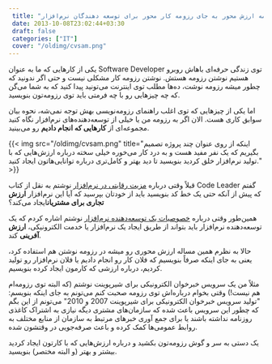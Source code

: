 ```yaml
---
 title: "رزومه ارزش محور به جای رزومه کار محور برای توسعه دهندگان نرم‌افزار" 
 date: 2013-10-08T23:02:44+03:30
 draft: false 
 categories: ["IT"]
 cover: "/oldimg/cvsam.png"
---
```




یکی از کارهایی که ما به عنوان Software Developer توی زندگی حرفه‌ای باهاش روبرو هستیم نوشتن رزومه هستش. نوشتن رزومه کار مشکلی نیست و حتی اگر ندونید که چطور میشه رزومه نوشت، ده‌ها مطلب توی اینترنت می‌تونید پیدا کنید که به شما می‌گن که چه چیزهایی رو با چه فرمتی باید توی رزومه‌تون بنویسید.



اما یکی از چیزهایی که توی اغلب راهنمای رزومه‌نویسی بهش توجه نمی‌شه، نحوه بیان سوابق کاری هست. الان اگر به رزومه من یا خیلی از توسعه‌دهنده‌های نرم‌افزار نگاه کنید مجموعه‌ای از **کارهایی که انجام دادیم** رو می‌بینید.


{{< img src="/oldimg/cvsam.png" title="اینکه از روی عنوان چند پروژه تصمیم بگیریم که یک نفر مفید هست و به درد کار می‌خوره خیلی سخته  درباره ارزش‌هایی که با تولید نرم‌افزار خلق کردید بنویسید تا دید بهتر و کامل‌تری درباره توانایی‌هاتون ایجاد کنید." >}}





قبلاً وقتی درباره [مزیت رقابتی در نرم‌افزار](/post/12-مزیت-رقابتی-در-صنعت-نرم-افزار/) نوشتم به نقل از کتاب Code Leader گفتم که پیش از آنکه حتی یک خط کد بنویسید باید از خودتان بپرسید که آیا این نرم‌افزار **ارزش تجاری برای مشتریان**ایجاد می‌کند؟



همین‌طور وقتی درباره [خصوصیات یک توسعه‌دهنده نرم‌افزار](/post/38-وقتی-می-گوییم-توسعه-دهنده-نرم-افزار-از-چه-کسی-صحبت-می-کنیم/) نوشتم اشاره کردم که یک توسعه‌دهنده نرم‌افزار باید بتواند از طریق ایجاد یک نرم‌افزار یا خدمت الکترونیکی، **ارزش آفرینی** کند.



حالا به نظرم همین مساله ارزش محوری رو میشه در رزومه نوشتن هم استفاده کرد، یعنی به جای اینکه صرفاً بنویسیم که فلان کار رو انجام دادیم یا فلان نرم‌افزار رو تولید کردیم، درباره ارزشی که کارمون ایجاد کرده بنویسیم.



مثلاً من یک سرویس خبرخوان الکترونیکی برای شیرپوینت نوشتم (که البته توی رزومه‌ام هم نیست!) وقتی بخوام درباره‌اش توی رزومه صحبت کنم می‌تونم به جای اینکه بنویسم: "تولید سرویس خبرخوان الکترونیکی برای شیرپوینت 2007 و 2010" می‌تونم از این بگم که چطور این سرویس باعث شده که سازمان‌های مشتری دیگه نیازی به اشتراک کاغذی روزنامه نداشته باشند یا برای جمع آوری خبرهای مرتبط به سازمان از منابع مختلف به روابط عمومی‌ها کمک کرده و باعث صرفه‌جویی در وقتشون شده.



یک دستی به سر و گوش رزومه‌تون بکشید و درباره ارزش‌هایی که با کارتون ایجاد کردید بیشتر و بهتر (و البته مختصر) بنویسید.

